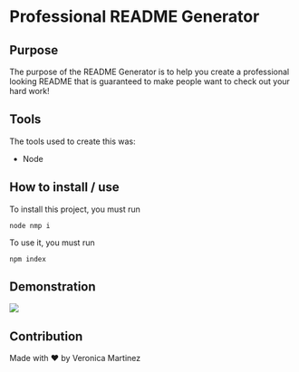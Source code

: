 # Professional README Generator

## Purpose

The purpose of the README Generator is to help you create a professional looking README that is guaranteed to make people want to check out your hard work!

## Tools

The tools used to create this was:

- Node

## How to install / use

To install this project, you must run

```shell
node nmp i
```

To use it, you must run

```shell
npm index
```

## Demonstration

<img src="READMEGen.gif">

## Contribution

Made with &hearts; by Veronica Martinez
